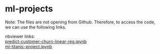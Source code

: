 # ml-projects

Note: The files are not opening from Github. Therefore, to access the code, we can use the following links.

nbviewer links: \
<a href="https://nbviewer.org/github/yashskhandelwal/ml-projects/blob/main/predict-customer-churn-linear-reg.ipynb">predict-customer-churn-linear-reg.ipynb</a> \
<a href="https://nbviewer.org/github/yashskhandelwal/ml-projects/blob/main/ml-titanic-project.ipynb">ml-titanic-project.ipynb</a>
